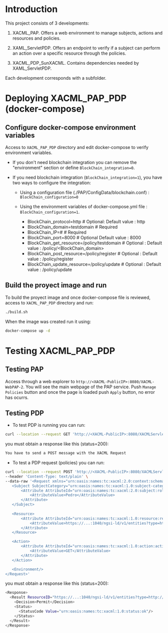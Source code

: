 
# Introduction

This project consists of 3 developments:


1) XACML_PAP. Offers a web environment to manage subjects, actions and resources and policies.

2) XAML_ServletPDP. Offers an endpoint to verify if a subject can perform an action over a specific resource through the policies.

3) XACML_PDP_SunXACML. Contains dependencies needed by XAML_ServletPDP.

Each development corresponds with a subfolder.


# Deploying XACML_PAP_PDP (docker-compose)

## Configure docker-compose environment variables

Access to `XACML_PAP_PDP` directory and edit docker-compose to verify environment variables.

- If you don't need blockchain integration you can remove the "environment" section or define `BlockChain_integration=0`.

- If you need blockchain integration (`BlockChain_integration=1`), you have two ways to configure the integration:

	- Using a configuration file (./PAP/ConfigData/blockchain.conf) : `BlockChain_configuration=0`

	- Using the environment variables of docker-compose.yml file : `BlockChain_configuration=1`. 				
	
		- BlockChain_protocol=http # Optional: Default value : http
        - BlockChain_domain=testdomain # Required 
        - BlockChain_IP=#<specify Blockchain endpoint IP address> # Required
        - BlockChain_port=8000 # Optional Default value : 8000
        - BlockChain_get_resource=/policy/testdomain # Optional : Default value : /policy/<BlockChain_domain>
        - BlockChain_post_resource=/policy/register # Optional : Default value : /policy/register
        - BlockChain_update_resource=/policy/update # Optional : Default value : /policy/update

## Build the proyect image and run

To build the proyect image and once docker-compose file is reviewed, access to `XACML_PAP_PDP` directory and run:

```bash  
./build.sh
```

When the image was created run it using:

```bash  
docker-compose up -d
```


# Testing XACML_PAP_PDP

## Testing PAP

Access through a web explorer to `http://<XACML-PublicIP>:8080/XACML-WebPAP-2`. You will see the main webpage of the PAP service. Push `Manage Policies` button and once the page is loaded push `Apply` button, no error has ocurrs.

## Testing PDP

- To test PDP is running you can run:

```bash
curl --location --request GET 'http://<XACML-PublicIP>:8080/XACMLServletPDP'
```

you must obtain a response like this (status=200):

```bash
You have to send a POST message with the XACML Request
```

- To test a PDP request (policies) you can run:

```bash
curl --location --request POST 'http://<XACML-PublicIP>:8080/XACMLServletPDP/' \
--header 'Content-Type: text/plain' \
--data-raw '<Request xmlns="urn:oasis:names:tc:xacml:2.0:context:schema:os">
   <Subject SubjectCategory="urn:oasis:names:tc:xacml:1.0:subject-category:access-subject">
       <Attribute AttributeId="urn:oasis:names:tc:xacml:2.0:subject:role" DataType="http://www.w3.org/2001/XMLSchema#string">
           <AttributeValue>Pedro</AttributeValue>
       </Attribute>  
   </Subject>
   
   <Resource>
       <Attribute AttributeId="urn:oasis:names:tc:xacml:1.0:resource:resource-id" DataType="http://www.w3.org/2001/XMLSchema#string">
           <AttributeValue>https://...:1040/ngsi-ld/v1/entities?type=http://www.w3.org/ns/sosa/Sensor;idPattern=urn:ngsi-ld:Sensor:parking.*</AttributeValue>
       </Attribute>
   </Resource> 

   <Action>
       <Attribute AttributeId="urn:oasis:names:tc:xacml:1.0:action:action-id" DataType="http://www.w3.org/2001/XMLSchema#string">
           <AttributeValue>GET</AttributeValue>
       </Attribute>  
   </Action>

   <Environment/>
</Request>'

```

you must obtain a response like this (status=200):

```bash
<Response>
  <Result ResourceID="https://...:1040/ngsi-ld/v1/entities?type=http://www.w3.org/ns/sosa/Sensor;idPattern=urn:ngsi-ld:Sensor:parking.*">
    <Decision>Permit</Decision>
    <Status>
      <StatusCode Value="urn:oasis:names:tc:xacml:1.0:status:ok"/>
    </Status>
  </Result>
</Response>
```
